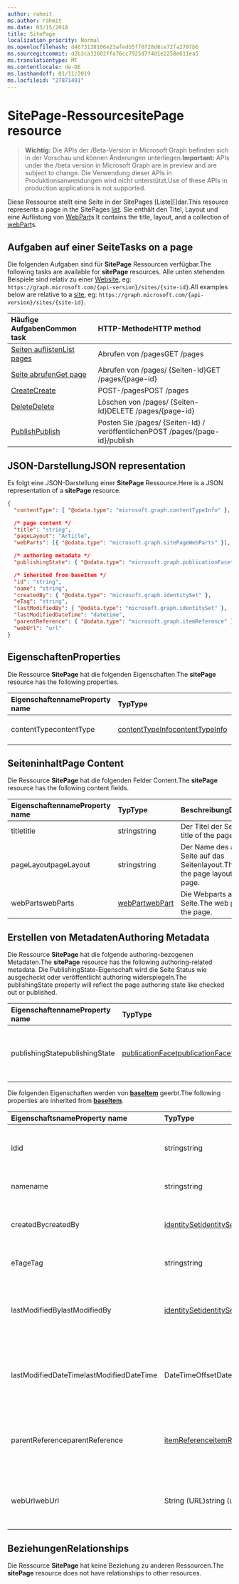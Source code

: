 ```yaml
---
author: rahmit
ms.author: rahmit
ms.date: 03/15/2018
title: SitePage
localization_priority: Normal
ms.openlocfilehash: d4673138106e23afedb5ff0f28d8ce72fa2797b6
ms.sourcegitcommit: d2b3ca32602ffa76cc7925d7f4d1e2258e611ea5
ms.translationtype: MT
ms.contentlocale: de-DE
ms.lasthandoff: 01/11/2019
ms.locfileid: "27871491"
---
```

# <a name="sitepage-resource"></a><span data-ttu-id="da228-102">SitePage-Ressource</span><span class="sxs-lookup"><span data-stu-id="da228-102">sitePage resource</span></span>

> <span data-ttu-id="da228-103">**Wichtig:** Die APIs der /Beta-Version in Microsoft Graph befinden sich in der Vorschau und können Änderungen unterliegen.</span><span class="sxs-lookup"><span data-stu-id="da228-103">**Important:** APIs under the /beta version in Microsoft Graph are in preview and are subject to change.</span></span> <span data-ttu-id="da228-104">Die Verwendung dieser APIs in Produktionsanwendungen wird nicht unterstützt.</span><span class="sxs-lookup"><span data-stu-id="da228-104">Use of these APIs in production applications is not supported.</span></span>

<span data-ttu-id="da228-105">Diese Ressource stellt eine Seite in der SitePages [Liste][]dar.</span><span class="sxs-lookup"><span data-stu-id="da228-105">This resource represents a page in the SitePages [list][].</span></span>
<span data-ttu-id="da228-106">Sie enthält den Titel, Layout und eine Auflistung von [WebPart][]s.</span><span class="sxs-lookup"><span data-stu-id="da228-106">It contains the title, layout, and a collection of [webPart][]s.</span></span>

## <a name="tasks-on-a-page"></a><span data-ttu-id="da228-107">Aufgaben auf einer Seite</span><span class="sxs-lookup"><span data-stu-id="da228-107">Tasks on a page</span></span>

<span data-ttu-id="da228-108">Die folgenden Aufgaben sind für **SitePage** Ressourcen verfügbar.</span><span class="sxs-lookup"><span data-stu-id="da228-108">The following tasks are available for **sitePage** resources.</span></span>
<span data-ttu-id="da228-109">Alle unten stehenden Beispiele sind relativ zu einer [Website][], eg: `https://graph.microsoft.com/{api-version}/sites/{site-id}`.</span><span class="sxs-lookup"><span data-stu-id="da228-109">All examples below are relative to a [site][], eg: `https://graph.microsoft.com/{api-version}/sites/{site-id}`.</span></span>

| <span data-ttu-id="da228-110">Häufige Aufgaben</span><span class="sxs-lookup"><span data-stu-id="da228-110">Common task</span></span>                     | <span data-ttu-id="da228-111">HTTP-Methode</span><span class="sxs-lookup"><span data-stu-id="da228-111">HTTP method</span></span>
|:--------------------------------|:------------------------------
| <span data-ttu-id="da228-112">[Seiten auflisten][]</span><span class="sxs-lookup"><span data-stu-id="da228-112">[List pages][]</span></span>                  | <span data-ttu-id="da228-113">Abrufen von /pages</span><span class="sxs-lookup"><span data-stu-id="da228-113">GET /pages</span></span>
| <span data-ttu-id="da228-114">[Seite abrufen][]</span><span class="sxs-lookup"><span data-stu-id="da228-114">[Get page][]</span></span>                    | <span data-ttu-id="da228-115">Abrufen von /pages/ {Seiten-Id}</span><span class="sxs-lookup"><span data-stu-id="da228-115">GET /pages/{page-id}</span></span>
| <span data-ttu-id="da228-116">[Create][]</span><span class="sxs-lookup"><span data-stu-id="da228-116">[Create][]</span></span>                      | <span data-ttu-id="da228-117">POST-/pages</span><span class="sxs-lookup"><span data-stu-id="da228-117">POST /pages</span></span>
| <span data-ttu-id="da228-118">[Delete][]</span><span class="sxs-lookup"><span data-stu-id="da228-118">[Delete][]</span></span>                      | <span data-ttu-id="da228-119">Löschen von /pages/ {Seiten-Id}</span><span class="sxs-lookup"><span data-stu-id="da228-119">DELETE /pages/{page-id}</span></span>
| <span data-ttu-id="da228-120">[Publish][]</span><span class="sxs-lookup"><span data-stu-id="da228-120">[Publish][]</span></span>                     | <span data-ttu-id="da228-121">Posten Sie /pages/ {Seiten-Id} / veröffentlichen</span><span class="sxs-lookup"><span data-stu-id="da228-121">POST /pages/{page-id}/publish</span></span>

[Seiten auflisten]: ../api/sitepage-list.md
[List pages]: ../api/sitepage-list.md
[Seite abrufen]: ../api/sitepage-get.md
[Get page]: ../api/sitepage-get.md
[Create]: ../api/sitepage-create.md
[Delete]: ../api/sitepage-delete.md
[Publish]: ../api/sitepage-publish.md

## <a name="json-representation"></a><span data-ttu-id="da228-127">JSON-Darstellung</span><span class="sxs-lookup"><span data-stu-id="da228-127">JSON representation</span></span>

<span data-ttu-id="da228-128">Es folgt eine JSON-Darstellung einer **SitePage** Ressource.</span><span class="sxs-lookup"><span data-stu-id="da228-128">Here is a JSON representation of a **sitePage** resource.</span></span>

<!--{
  "blockType": "resource",
  "keyProperty": "id",
  "baseType": "microsoft.graph.baseItem",
  "@odata.type": "microsoft.graph.sitePage"
}-->

```json
{
  "contentType": { "@odata.type": "microsoft.graph.contentTypeInfo" },

  /* page content */
  "title": "string",
  "pageLayout": "Article",
  "webParts": [{ "@odata.type": "microsoft.graph.sitePageWebParts" }],

  /* authoring metadata */
  "publishingState": { "@odata.type": "microsoft.graph.publicationFacet" },

  /* inherited from baseItem */
  "id": "string",
  "name": "string",
  "createdBy": { "@odata.type": "microsoft.graph.identitySet" },
  "eTag": "string",
  "lastModifiedBy": { "@odata.type": "microsoft.graph.identitySet" },
  "lastModifiedDateTime": "datetime",
  "parentReference": { "@odata.type": "microsoft.graph.itemReference" },
  "webUrl": "url"
}
```

## <a name="properties"></a><span data-ttu-id="da228-129">Eigenschaften</span><span class="sxs-lookup"><span data-stu-id="da228-129">Properties</span></span>

<span data-ttu-id="da228-130">Die Ressource **SitePage** hat die folgenden Eigenschaften.</span><span class="sxs-lookup"><span data-stu-id="da228-130">The **sitePage** resource has the following properties.</span></span>

| <span data-ttu-id="da228-131">Eigenschaftenname</span><span class="sxs-lookup"><span data-stu-id="da228-131">Property name</span></span>    | <span data-ttu-id="da228-132">Typ</span><span class="sxs-lookup"><span data-stu-id="da228-132">Type</span></span>                         | <span data-ttu-id="da228-133">Beschreibung</span><span class="sxs-lookup"><span data-stu-id="da228-133">Description</span></span>
|:-----------------|:-----------------------------|:---------------------------
| <span data-ttu-id="da228-134">contentType</span><span class="sxs-lookup"><span data-stu-id="da228-134">contentType</span></span>      | <span data-ttu-id="da228-135">[contentTypeInfo][]</span><span class="sxs-lookup"><span data-stu-id="da228-135">[contentTypeInfo][]</span></span>          | <span data-ttu-id="da228-136">Der Inhaltstyp der Seite.</span><span class="sxs-lookup"><span data-stu-id="da228-136">The content type of the page.</span></span>

## <a name="page-content"></a><span data-ttu-id="da228-137">Seiteninhalt</span><span class="sxs-lookup"><span data-stu-id="da228-137">Page Content</span></span>

<span data-ttu-id="da228-138">Die Ressource **SitePage** hat die folgenden Felder Content.</span><span class="sxs-lookup"><span data-stu-id="da228-138">The **sitePage** resource has the following content fields.</span></span>

| <span data-ttu-id="da228-139">Eigenschaftenname</span><span class="sxs-lookup"><span data-stu-id="da228-139">Property name</span></span>      | <span data-ttu-id="da228-140">Typ</span><span class="sxs-lookup"><span data-stu-id="da228-140">Type</span></span>                       | <span data-ttu-id="da228-141">Beschreibung</span><span class="sxs-lookup"><span data-stu-id="da228-141">Description</span></span>
|:-------------------|:---------------------------|:---------------------------
| <span data-ttu-id="da228-142">title</span><span class="sxs-lookup"><span data-stu-id="da228-142">title</span></span>              | <span data-ttu-id="da228-143">string</span><span class="sxs-lookup"><span data-stu-id="da228-143">string</span></span>                     | <span data-ttu-id="da228-144">Der Titel der Seite.</span><span class="sxs-lookup"><span data-stu-id="da228-144">The title of the page.</span></span>
| <span data-ttu-id="da228-145">pageLayout</span><span class="sxs-lookup"><span data-stu-id="da228-145">pageLayout</span></span>         | <span data-ttu-id="da228-146">string</span><span class="sxs-lookup"><span data-stu-id="da228-146">string</span></span>                     | <span data-ttu-id="da228-147">Der Name des auf der Seite auf das Seitenlayout.</span><span class="sxs-lookup"><span data-stu-id="da228-147">The name of the page layout of the page.</span></span>
| <span data-ttu-id="da228-148">webParts</span><span class="sxs-lookup"><span data-stu-id="da228-148">webParts</span></span>           | <span data-ttu-id="da228-149">[webPart][]</span><span class="sxs-lookup"><span data-stu-id="da228-149">[webPart][]</span></span>                | <span data-ttu-id="da228-150">Die Webparts auf der Seite.</span><span class="sxs-lookup"><span data-stu-id="da228-150">The web parts on the page.</span></span>

## <a name="authoring-metadata"></a><span data-ttu-id="da228-151">Erstellen von Metadaten</span><span class="sxs-lookup"><span data-stu-id="da228-151">Authoring Metadata</span></span>

<span data-ttu-id="da228-152">Die Ressource **SitePage** hat die folgende authoring-bezogenen Metadaten.</span><span class="sxs-lookup"><span data-stu-id="da228-152">The **sitePage** resource has the following authoring-related metadata.</span></span> <span data-ttu-id="da228-153">Die PublishingState-Eigenschaft wird die Seite Status wie ausgecheckt oder veröffentlicht authoring widerspiegeln.</span><span class="sxs-lookup"><span data-stu-id="da228-153">The publishingState property will reflect the page authoring state like checked out or published.</span></span>

| <span data-ttu-id="da228-154">Eigenschaftenname</span><span class="sxs-lookup"><span data-stu-id="da228-154">Property name</span></span>          | <span data-ttu-id="da228-155">Typ</span><span class="sxs-lookup"><span data-stu-id="da228-155">Type</span></span>                   | <span data-ttu-id="da228-156">Beschreibung</span><span class="sxs-lookup"><span data-stu-id="da228-156">Description</span></span>
|:-----------------------|:-----------------------|:---------------------------
| <span data-ttu-id="da228-157">publishingState</span><span class="sxs-lookup"><span data-stu-id="da228-157">publishingState</span></span>        | <span data-ttu-id="da228-158">[publicationFacet][]</span><span class="sxs-lookup"><span data-stu-id="da228-158">[publicationFacet][]</span></span>   | <span data-ttu-id="da228-159">Den Veröffentlichungsstatus und die MM.mm Version der Seite.</span><span class="sxs-lookup"><span data-stu-id="da228-159">The publishing status and the MM.mm version of the page.</span></span>

<span data-ttu-id="da228-160">Die folgenden Eigenschaften werden von  **[baseItem][]** geerbt.</span><span class="sxs-lookup"><span data-stu-id="da228-160">The following properties are inherited from **[baseItem][]**.</span></span>

| <span data-ttu-id="da228-161">Eigenschaftsname</span><span class="sxs-lookup"><span data-stu-id="da228-161">Property name</span></span>        | <span data-ttu-id="da228-162">Typ</span><span class="sxs-lookup"><span data-stu-id="da228-162">Type</span></span>              | <span data-ttu-id="da228-163">Beschreibung</span><span class="sxs-lookup"><span data-stu-id="da228-163">Description</span></span>
|:---------------------|:------------------|:----------------------------------
| <span data-ttu-id="da228-164">id</span><span class="sxs-lookup"><span data-stu-id="da228-164">id</span></span>                   | <span data-ttu-id="da228-165">string</span><span class="sxs-lookup"><span data-stu-id="da228-165">string</span></span>            | <span data-ttu-id="da228-p105">Der eindeutige Bezeichner des Elements. Schreibgeschützt.</span><span class="sxs-lookup"><span data-stu-id="da228-p105">The unique identifier of the item. Read-only.</span></span>
| <span data-ttu-id="da228-168">name</span><span class="sxs-lookup"><span data-stu-id="da228-168">name</span></span>                 | <span data-ttu-id="da228-169">string</span><span class="sxs-lookup"><span data-stu-id="da228-169">string</span></span>            | <span data-ttu-id="da228-170">Der Name/Titel des Elements.</span><span class="sxs-lookup"><span data-stu-id="da228-170">The name / title of the item.</span></span>
| <span data-ttu-id="da228-171">createdBy</span><span class="sxs-lookup"><span data-stu-id="da228-171">createdBy</span></span>            | <span data-ttu-id="da228-172">[identitySet][]</span><span class="sxs-lookup"><span data-stu-id="da228-172">[identitySet][]</span></span>   | <span data-ttu-id="da228-173">Die Identität des Erstellers dieses Elements.</span><span class="sxs-lookup"><span data-stu-id="da228-173">Identity of the creator of this item.</span></span> <span data-ttu-id="da228-174">Schreibgeschützt.</span><span class="sxs-lookup"><span data-stu-id="da228-174">Read-only.</span></span>
| <span data-ttu-id="da228-175">eTag</span><span class="sxs-lookup"><span data-stu-id="da228-175">eTag</span></span>                 | <span data-ttu-id="da228-176">string</span><span class="sxs-lookup"><span data-stu-id="da228-176">string</span></span>            | <span data-ttu-id="da228-p107">ETag für das Element. Schreibgeschützt.</span><span class="sxs-lookup"><span data-stu-id="da228-p107">ETag for the item. Read-only.</span></span>
| <span data-ttu-id="da228-179">lastModifiedBy</span><span class="sxs-lookup"><span data-stu-id="da228-179">lastModifiedBy</span></span>       | <span data-ttu-id="da228-180">[identitySet][]</span><span class="sxs-lookup"><span data-stu-id="da228-180">[identitySet][]</span></span>   | <span data-ttu-id="da228-181">Die Identität derPerson, die dieses Element zuletzt geändert hat.</span><span class="sxs-lookup"><span data-stu-id="da228-181">Identity of the last modifier of this item.</span></span> <span data-ttu-id="da228-182">Schreibgeschützt.</span><span class="sxs-lookup"><span data-stu-id="da228-182">Read-only.</span></span>
| <span data-ttu-id="da228-183">lastModifiedDateTime</span><span class="sxs-lookup"><span data-stu-id="da228-183">lastModifiedDateTime</span></span> | <span data-ttu-id="da228-184">DateTimeOffset</span><span class="sxs-lookup"><span data-stu-id="da228-184">DateTimeOffset</span></span>    | <span data-ttu-id="da228-p109">Das Datum und die Uhrzeit der letzten Änderung des Elements. Schreibgeschützt.</span><span class="sxs-lookup"><span data-stu-id="da228-p109">The date and time the item was last modified. Read-only.</span></span>
| <span data-ttu-id="da228-187">parentReference</span><span class="sxs-lookup"><span data-stu-id="da228-187">parentReference</span></span>      | <span data-ttu-id="da228-188">[itemReference][]</span><span class="sxs-lookup"><span data-stu-id="da228-188">[itemReference][]</span></span> | <span data-ttu-id="da228-p110">Das Datum und die Uhrzeit der letzten Änderung des Elements. Schreibgeschützt.</span><span class="sxs-lookup"><span data-stu-id="da228-p110">The date and time the item was last modified. Read-only.</span></span>
| <span data-ttu-id="da228-191">webUrl</span><span class="sxs-lookup"><span data-stu-id="da228-191">webUrl</span></span>               | <span data-ttu-id="da228-192">String (URL)</span><span class="sxs-lookup"><span data-stu-id="da228-192">string (url)</span></span>      | <span data-ttu-id="da228-p111">URL, über die das Element im Browser angezeigt werden kann. Schreibgeschützt.</span><span class="sxs-lookup"><span data-stu-id="da228-p111">URL that displays the item in the browser. Read-only.</span></span>

## <a name="relationships"></a><span data-ttu-id="da228-195">Beziehungen</span><span class="sxs-lookup"><span data-stu-id="da228-195">Relationships</span></span>

<span data-ttu-id="da228-196">Die Ressource **SitePage** hat keine Beziehung zu anderen Ressourcen.</span><span class="sxs-lookup"><span data-stu-id="da228-196">The **sitePage** resource does not have relationships to other resources.</span></span>

[baseItem]: baseitem.md
[contentTypeInfo]: contenttypeinfo.md
[columnDefinition]: columndefinition.md
[identitySet]: identityset.md
[itemReference]: itemreference.md
[list]: list.md
[listInfo]: listinfo.md
[listItem]: listitem.md
[publicationFacet]: publicationfacet.md
[Website]: site.md
[site]: site.md
[webPart]: webpart.md

<!-- {
  "type": "#page.annotation",
  "description": "",
  "keywords": "",
  "section": "documentation",
  "tocPath": "Resources/Page",
  "tocBookmarks": {
    "Page": "#"
  }
} -->

<!--
TODO:
* Define {page-id}
* Update examples
    * Be consistent with other URLs in the documentation.
    * Try to use the same site, library, etc.
    * Add the URL to the underlying list item resource in the API
* PATCH for list item patches /item/{item-id}/fields.
-->
